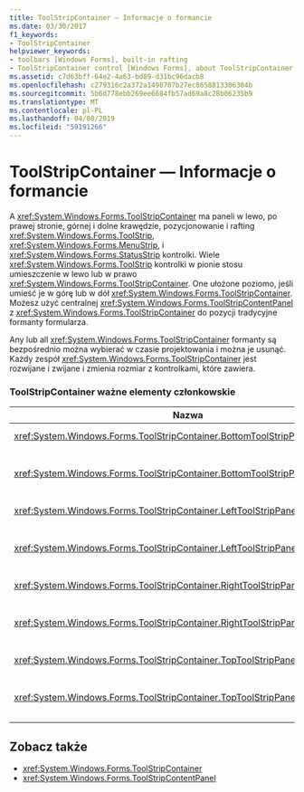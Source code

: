 ```yaml
---
title: ToolStripContainer — Informacje o formancie
ms.date: 03/30/2017
f1_keywords:
- ToolStripContainer
helpviewer_keywords:
- toolbars [Windows Forms], built-in rafting
- ToolStripContainer control [Windows Forms], about ToolStripContainer control
ms.assetid: c7d63bff-64e2-4a63-bd89-d31bc96dacb8
ms.openlocfilehash: c279316c2a372a1498707b27ec8658813306304b
ms.sourcegitcommit: 5b6d778ebb269ee6684fb57ad69a8c28b06235b9
ms.translationtype: MT
ms.contentlocale: pl-PL
ms.lasthandoff: 04/08/2019
ms.locfileid: "59191266"
---
```

# <a name="toolstripcontainer-control-overview"></a>ToolStripContainer — Informacje o formancie
A <xref:System.Windows.Forms.ToolStripContainer> ma paneli w lewo, po prawej stronie, górnej i dolne krawędzie, pozycjonowanie i rafting <xref:System.Windows.Forms.ToolStrip>, <xref:System.Windows.Forms.MenuStrip>, i <xref:System.Windows.Forms.StatusStrip> kontrolki. Wiele <xref:System.Windows.Forms.ToolStrip> kontrolki w pionie stosu umieszczenie w lewo lub w prawo <xref:System.Windows.Forms.ToolStripContainer>. One ułożone poziomo, jeśli umieść je w górę lub w dół <xref:System.Windows.Forms.ToolStripContainer>. Możesz użyć centralnej <xref:System.Windows.Forms.ToolStripContentPanel> z <xref:System.Windows.Forms.ToolStripContainer> do pozycji tradycyjne formanty formularza.  
  
 Any lub all <xref:System.Windows.Forms.ToolStripContainer> formanty są bezpośrednio można wybierać w czasie projektowania i można je usunąć. Każdy zespół <xref:System.Windows.Forms.ToolStripContainer> jest rozwijane i zwijane i zmienia rozmiar z kontrolkami, które zawiera.  
  
### <a name="important-toolstripcontainer-members"></a>ToolStripContainer ważne elementy członkowskie  
  
|Nazwa|Opis|  
|----------|-----------------|  
|<xref:System.Windows.Forms.ToolStripContainer.BottomToolStripPanel%2A>|Pobiera dolnego panelu <xref:System.Windows.Forms.ToolStripContainer>.|  
|<xref:System.Windows.Forms.ToolStripContainer.BottomToolStripPanelVisible%2A>|Pobiera lub ustawia wartość wskazującą czy dolnego panelu <xref:System.Windows.Forms.ToolStripContainer> jest widoczna.|  
|<xref:System.Windows.Forms.ToolStripContainer.LeftToolStripPanel%2A>|Pobiera lewego panelu <xref:System.Windows.Forms.ToolStripContainer>.|  
|<xref:System.Windows.Forms.ToolStripContainer.LeftToolStripPanelVisible%2A>|Pobiera lub ustawia wartość wskazującą czy lewego panelu <xref:System.Windows.Forms.ToolStripContainer> jest widoczna.|  
|<xref:System.Windows.Forms.ToolStripContainer.RightToolStripPanel%2A>|Pobiera prawy panel <xref:System.Windows.Forms.ToolStripContainer>.|  
|<xref:System.Windows.Forms.ToolStripContainer.RightToolStripPanelVisible%2A>|Pobiera lub ustawia wartość wskazującą czy prawy panel <xref:System.Windows.Forms.ToolStripContainer> jest widoczna.|  
|<xref:System.Windows.Forms.ToolStripContainer.TopToolStripPanel%2A>|Pobiera górnego panelu <xref:System.Windows.Forms.ToolStripContainer>.|  
|<xref:System.Windows.Forms.ToolStripContainer.TopToolStripPanelVisible%2A>|Pobiera lub ustawia wartość wskazującą czy górnego panelu <xref:System.Windows.Forms.ToolStripContainer> jest widoczna.|  
  
## <a name="see-also"></a>Zobacz także

- <xref:System.Windows.Forms.ToolStripContainer>
- <xref:System.Windows.Forms.ToolStripContentPanel>
